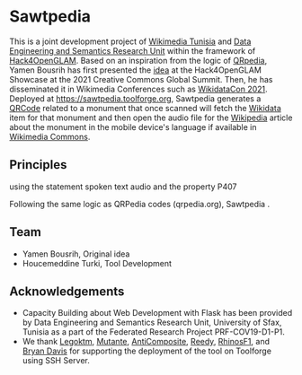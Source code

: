 # Sawtpedia
This is a joint development project of [Wikimedia Tunisia](https://meta.wikimedia.org/wiki/Wikimedia_Tunisie) and [Data Engineering and Semantics Research Unit](http://www.fss.rnu.tn/eng/s3465/pages/819/DES-UNIT) within the framework of [Hack4OpenGLAM](https://hack4openglam.okf.fi/). Based on an inspiration from the logic of [QRpedia](https://qrpedia.org), Yamen Bousrih has first presented the [idea](https://hack4openglam.okf.fi/tools/audioqrpedia/) at the Hack4OpenGLAM Showcase at the 2021 Creative Commons Global Summit. Then, he has disseminated it in Wikimedia Conferences such as [WikidataCon 2021](https://pretalx.com/wdcon21/talk/BPE3VZ/). Deployed at https://sawtpedia.toolforge.org, Sawtpedia generates a [QRCode](https://en.wikipedia.org/wiki/QR_code) related to a monument that once scanned will fetch the [Wikidata](https://www.wikidata.org) item for that monument and then open the audio file for the [Wikipedia](https://en.wikipedia.org) article about the monument in the mobile device's language if available in [Wikimedia Commons](https://commons.wikimedia.org).
## Principles

 using the statement spoken text audio and the property P407

Following the same logic as QRPedia codes (qrpedia.org), Sawtpedia .
## Team
* Yamen Bousrih, Original idea
* Houcemeddine Turki, Tool Development
## Acknowledgements
* Capacity Building about Web Development with Flask has been provided by Data Engineering and Semantics Research Unit, University of Sfax, Tunisia as a part of the Federated Research Project PRF-COV19-D1-P1.
* We thank [Legoktm](https://www.mediawiki.org/wiki/User:Legoktm), [Mutante](https://www.mediawiki.org/wiki/User:Mutante), [AntiComposite](https://en.wikipedia.org/wiki/User:AntiCompositeNumber), [Reedy](https://www.mediawiki.org/wiki/User:Reedy), [RhinosF1](https://www.mediawiki.org/wiki/User:RhinosF1), and [Bryan Davis](https://www.mediawiki.org/wiki/User:BDavis_(WMF)) for supporting the deployment of the tool on Toolforge using SSH Server.
